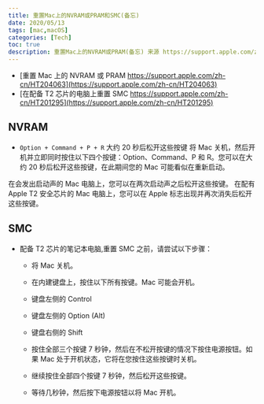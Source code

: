 ```yaml
---
title: 重置Mac上的NVRAM或PRAM和SMC(备忘)
date: 2020/05/13
tags: [mac,macOS]
categories: [Tech]
toc: true
description: 重置Mac上的NVRAM或PRAM(备忘) 来源 https://support.apple.com/zh-cn/HT204063，https://support.apple.com/zh-cn/HT201295
---
```


+ [重置 Mac 上的 NVRAM 或 PRAM https://support.apple.com/zh-cn/HT204063](https://support.apple.com/zh-cn/HT204063)
+ [在配备 T2 芯片的电脑上重置 SMC https://support.apple.com/zh-cn/HT201295](https://support.apple.com/zh-cn/HT201295)


## NVRAM
+ `Option + Command + P + R` 大约 20 秒后松开这些按键
将 Mac 关机，然后开机并立即同时按住以下四个按键：Option、Command、P 和 R。您可以在大约 20 秒后松开这些按键，在此期间您的 Mac 可能看似在重新启动。

在会发出启动声的 Mac 电脑上，您可以在两次启动声之后松开这些按键。
在配有 Apple T2 安全芯片的 Mac 电脑上，您可以在 Apple 标志出现并再次消失后松开这些按键。


## SMC
+ 配备 T2 芯片的笔记本电脑,重置 SMC 之前，请尝试以下步骤：
  - 将 Mac 关机。
  - 在内建键盘上，按住以下所有按键。Mac 可能会开机。
  - 键盘左侧的 Control 
  - 键盘左侧的 Option (Alt) 
  - 键盘右侧的 Shift 
  - 按住全部三个按键 7 秒钟，然后在不松开按键的情况下按住电源按钮。如果 Mac 处于开机状态，它将在您按住这些按键时关机。

  - 继续按住全部四个按键 7 秒钟，然后松开这些按键。
  - 等待几秒钟，然后按下电源按钮以将 Mac 开机。
